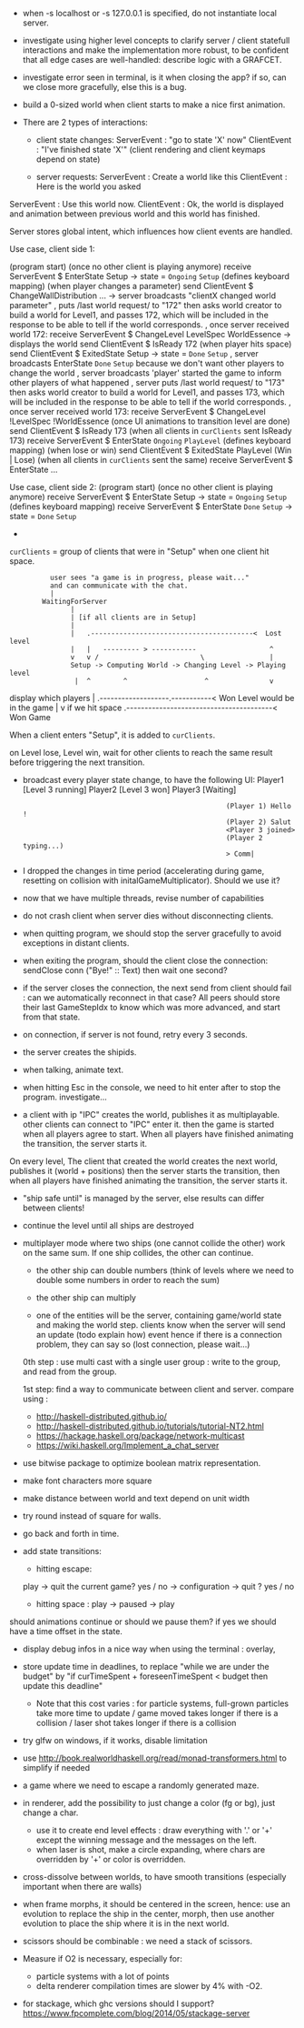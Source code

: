 - when -s localhost or -s 127.0.0.1 is specified, do not instantiate local server.

- investigate using higher level concepts to clarify server / client statefull interactions
and make the implementation more robust, to be confident that all edge cases are well-handled:
describe logic with a GRAFCET.

- investigate error seen in terminal, is it when closing the app? if so, can we close more gracefully,
else this is a bug.

- build a 0-sized world when client starts to make a nice first animation.

- There are 2 types of interactions:

  - client state changes:
ServerEvent : "go to state 'X' now"
ClientEvent : "I've finished state 'X'"
(client rendering and client keymaps depend on state)

  - server requests:
ServerEvent : Create a world like this
ClientEvent : Here is the world you asked

ServerEvent : Use this world now.
ClientEvent : Ok, the world is displayed and animation between previous world
              and this world has finished.

Server stores global intent, which influences how client events are handled.

Use case, client side 1:

(program start)
(once no other client is playing anymore)
receive ServerEvent $ EnterState Setup -> state = `Ongoing` `Setup` (defines keyboard mapping)
(when player changes a parameter)
send ClientEvent $ ChangeWallDistribution ... -> server broadcasts "clientX changed world parameter"
                                               , puts /last world request/ to "172"
                                                then asks world creator to build a world for Level1, and passes 172,
                                                which will be included in the response to be able to tell if the world corresponds.
                                                , once server received world 172:
receive ServerEvent $ ChangeLevel LevelSpec WorldEssence -> displays the world
send ClientEvent $ IsReady 172
(when player hits space)
send ClientEvent $ ExitedState Setup -> state = `Done` `Setup`
                                       , server broadcasts EnterState `Done` `Setup`
                                          because we don't want other players to change the world
                                       , server broadcasts 'player' started the game
                                          to inform other players of what happened
                                       , server puts /last world request/ to "173"
                                        then asks world creator to build a world for Level1, and passes 173,
                                        which will be included in the response to be able to tell if the world corresponds.
                                       , once server received world 173:
receive ServerEvent $ ChangeLevel !LevelSpec !WorldEssence
(once UI animations to transition level are done)
send ClientEvent $ IsReady 173
(when all clients in `curClients` sent IsReady 173)
receive ServerEvent $ EnterState `Ongoing` `PlayLevel` (defines keyboard mapping)
(when lose or win)
send ClientEvent $ ExitedState PlayLevel (Win | Lose)
(when all clients in `curClients` sent the same)
receive ServerEvent $ EnterState ...

Use case, client side 2:
(program start)
(once no other client is playing anymore)
receive ServerEvent $ EnterState Setup -> state = `Ongoing` `Setup` (defines keyboard mapping)
receive ServerEvent $ EnterState `Done` `Setup` -> state = `Done` `Setup`

-
`curClients` = group of clients that were in "Setup" when one client hit space.

              user sees "a game is in progress, please wait..."
              and can communicate with the chat.
              |
            WaitingForServer
                   |
                   | [if all clients are in Setup]
                   |
                   |   .----------------------------------------<  Lost level
                   |   |   --------- > -----------                  ^
                   v   v /                         \                |
                   Setup -> Computing World -> Changing Level -> Playing level
                    |  ^        ^                   ^               v
display which players  |        .-------------------.-----------<  Won Level
would be in the game   |                                            v
if we hit space        .----------------------------------------<  Won Game

When a client enters "Setup", it is added to `curClients`.

on Level lose, Level win, wait for other clients to reach the same result before triggering
the next transition.


- broadcast every player state change, to have the following UI:
                                                            Player1 [Level 3 running]
                                                            Player2 [Level 3 won]
                                                            Player3 [Waiting]

                                                        (Player 1) Hello !
                                                        (Player 2) Salut
                                                        <Player 3 joined>
                                                        (Player 2 typing...)
                                                        > Comm|


- I dropped the changes in time period (accelerating during game, resetting on collision
  with initalGameMultiplicator). Should we use it?

- now that we have multiple threads, revise number of capabilities

- do not crash client when server dies without disconnecting clients.
- when quitting program, we should stop the server gracefully to avoid exceptions
in distant clients.
- when exiting the program, should the client close the connection:
sendClose conn ("Bye!" :: Text)
then wait one second?
- if the server closes the connection, the next send from client should fail :
can we automatically reconnect in that case? All peers should store their last GameStepIdx
to know which was more advanced, and start from that state.
- on connection, if server is not found, retry every 3 seconds.

- the server creates the shipids.

- when talking, animate text.

- when hitting Esc in the console, we need to hit enter after to stop the program.
investigate...

- a client with ip "IPC" creates the world, publishes it as multiplayable.
other clients can connect to "IPC" enter it. then the game is started when all players agree to start.
When all players have finished animating the transition, the server starts it.

On every level, The client that created the world creates the next world, publishes it
(world + positions) then the server starts the transition, then when all players
have finished animating the transition, the server starts it.

- "ship safe until" is managed by the server, else results can differ between clients!

- continue the level until all ships are destroyed

- multiplayer mode where two ships (one cannot collide the other) work on the same sum.
If one ship collides, the other can continue.
  - the other ship can double numbers (think of levels where we need to double
    some numbers in order to reach the sum)
  - the other ship can multiply

  - one of the entities will be the server, containing game/world state and making the world step.
  clients know when the server will send an update (todo explain how) event hence
  if there is a connection problem, they can say so (lost connection, please wait...)

  0th step : use multi cast with a single user group : write to the group, and read from the group.

  1st step: find a way to communicate between client and server.
  compare using :
  - http://haskell-distributed.github.io/
  - http://haskell-distributed.github.io/tutorials/tutorial-NT2.html
  - https://hackage.haskell.org/package/network-multicast
  - https://wiki.haskell.org/Implement_a_chat_server

- use bitwise package to optimize boolean matrix representation.

- make font characters more square

- make distance between world and text depend on unit width

- try round instead of square for walls.

- go back and forth in time.

- add state transitions:

  - hitting escape:

  play -> quit the current game? yes / no -> configuration -> quit ? yes / no

  - hitting space : play -> paused -> play

should animations continue or should we pause them?
if yes we should have a time offset in the state.

- display debug infos in a nice way when using the terminal :
overlay,

- store update time in deadlines, to replace "while we are under the budget"
  by "if curTimeSpent + foreseenTimeSpent < budget then update this deadline"
  - Note that this cost varies : for particle systems, full-grown particles take
  more time to update / game moved takes longer if there is a collision / laser shot
  takes longer if there is a collision

- try glfw on windows, if it works, disable limitation

- use http://book.realworldhaskell.org/read/monad-transformers.html
to simplify if needed

- a game where we need to escape a randomly generated maze.

- in renderer, add the possibility to just change a color (fg or bg), just change a char.
  - use it to create end level effects : draw everything with '.' or '+' except the winning message
  and the messages on the left.
  - when laser is shot, make a circle expanding, where chars are overridden by '+' or
  color is overridden.
- cross-dissolve between worlds, to have smooth transitions (especially important
  when there are walls)

- when frame morphs, it should be centered in the screen, hence:
use an evolution to replace the ship in the center, morph, then use another
evolution to place the ship where it is in the next world.

- scissors should be combinable : we need a stack of scissors.

- Measure if O2 is necessary, especially for:
  - particle systems with a lot of points
  - delta renderer
compilation times are slower by 4% with -O2.

- for stackage, which ghc versions should I support? https://www.fpcomplete.com/blog/2014/05/stackage-server
